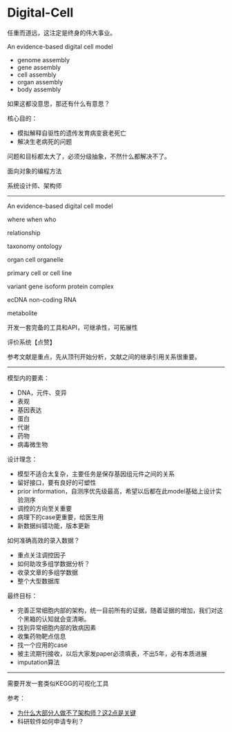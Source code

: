# Digital-Cell
任重而道远，这注定是终身的伟大事业。



An evidence-based digital cell model

- genome assembly
- gene assembly
- cell assembly
- organ assembly
- body assembly

如果这都没意思，那还有什么有意思？



核心目的：

- 模拟解释自驱性的遗传发育病变衰老死亡
- 解决生老病死的问题



问题和目标都太大了，必须分级抽象，不然什么都解决不了。

面向对象的编程方法

系统设计师、架构师


---

An evidence-based digital cell model

where
when
who

relationship

taxonomy ontology

organ
cell
organelle

primary cell or cell line

variant
gene
isoform
protein
complex

ecDNA
non-coding RNA

metabolite


开发一套完备的工具和API，可继承性，可拓展性

评价系统【点赞】

参考文献是重点，先从顶刊开始分析，文献之间的继承引用关系很重要。

---

模型内的要素：
- DNA，元件、变异
- 表观
- 基因表达
- 蛋白
- 代谢
- 药物
- 病毒微生物

设计理念：
- 模型不适合太复杂，主要任务是保存基因组元件之间的关系
- 留好接口，要有良好的可塑性
- prior information，自测序优先级最高，希望以后都在此model基础上设计实验测序
- 调控的方向至关重要
- 病理下的case更重要，给医生用
- 新数据纠错功能，版本更新

如何准确高效的录入数据？
- 重点关注调控因子
- 如何助攻多组学数据分析？
- 收录文章的多组学数据
- 整个大型数据库

最终目标：
- 完善正常细胞内部的架构，统一目前所有的证据，随着证据的增加，我们对这个黑箱的认知就会变清晰。
- 找到异常细胞内部的致病因素
- 收集药物靶点信息
- 找一个应用的case
- 被主流期刊接收，以后大家发paper必须填表，不出5年，必有本质进展
- imputation算法


---

需要开发一套类似KEGG的可视化工具


参考：

- [为什么大部分人做不了架构师？这2点是关键](https://blog.ailemon.net/2019/12/02/two-key-points-for-software-architects/)
- 科研软件如何申请专利？

